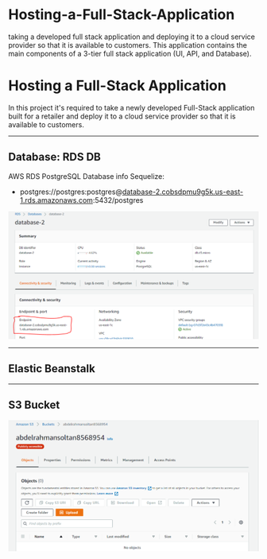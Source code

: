 # Hosting-a-Full-Stack-Application
taking a developed full stack application and deploying it to a cloud service provider so that it is available to customers. This application contains the main components of a 3-tier full stack application (UI, API, and Database).
# Hosting a Full-Stack Application

In this project it's required to take a newly developed Full-Stack application built for a retailer and deploy it to a cloud service provider so that it is available to customers.

---

## Database: RDS DB

AWS RDS PostgreSQL Database info Sequelize: 
- postgres://postgres:postgres@[database-2.cobsdpmu9g5k.us-east-1.rds.amazonaws.com](database-2.cobsdpmu9g5k.us-east-1.rds.amazonaws.com):5432/postgres

![rds](./screenshots/rds.PNG)

---

## Elastic Beanstalk

---

## S3 Bucket

![s3](./screenshots/s3.PNG)
